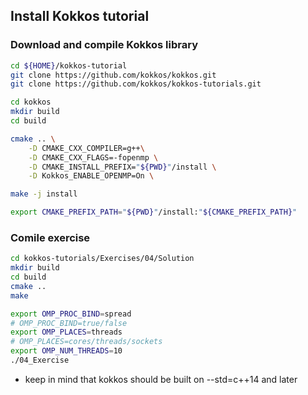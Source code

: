 ## Install Kokkos tutorial

### Download and compile Kokkos library
``` bash
cd ${HOME}/kokkos-tutorial
git clone https://github.com/kokkos/kokkos.git
git clone https://github.com/kokkos/kokkos-tutorials.git

cd kokkos
mkdir build
cd build

cmake .. \
	-D CMAKE_CXX_COMPILER=g++\
	-D CMAKE_CXX_FLAGS=-fopenmp \
	-D CMAKE_INSTALL_PREFIX="${PWD}"/install \
	-D Kokkos_ENABLE_OPENMP=On \

make -j install

export CMAKE_PREFIX_PATH="${PWD}"/install:"${CMAKE_PREFIX_PATH}"
```

### Comile exercise

``` bash
cd kokkos-tutorials/Exercises/04/Solution
mkdir build
cd build
cmake ..
make

export OMP_PROC_BIND=spread
# OMP_PROC_BIND=true/false
export OMP_PLACES=threads
# OMP_PLACES=cores/threads/sockets
export OMP_NUM_THREADS=10
./04_Exercise
```

* keep in mind that kokkos should be built on --std=c++14 and later